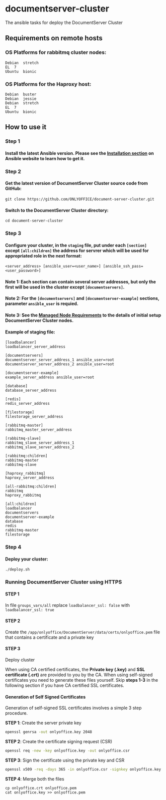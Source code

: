 # documentserver-cluster
The ansible tasks for deploy the DocumentServer Cluster

## Requirements on remote hosts
### OS Platforms for rabbitmq cluster nodes:
```
Debian	stretch
EL	7
Ubuntu	bionic
```
### OS Platforms for the Haproxy host:
```
Debian	buster
Debian	jessie
Debian	stretch
EL	7
Ubuntu	bionic
```

## How to use it

### Step 1

#### Install the latest Ansible version. Please see the [Installation section](http://docs.ansible.com/ansible/intro_installation.html) on Ansible website to learn how to get it.

### Step 2

#### Get the latest version of DocumentServer Cluster source code from GitHub:
```
git clone https://github.com/ONLYOFFICE/document-server-cluster.git
```
#### Switch to the DocumentServer Cluster directory:
```
cd document-server-cluster
```

### Step 3

#### Configure your cluster, in the ```staging``` file,  put under each ```[section]``` except ```[all:children]``` the address for servrer which will be used for appropriated role in the next format:
```
<server_address> [ansible_user=<user_name>] [ansible_ssh_pass=<user_password>]
```

#### Note 1: Each section can contain several server addresses, but only the first will be used in the cluster except ```[documentservers]```.

#### Note 2: For the ```[documentservers]``` and ```[documentserver-example]``` sections, parameter ```ansible_user``` is requied.

#### Note 3: See the [Managed Node Requirements](https://docs.ansible.com/ansible/intro_installation.html#managed-node-requirements) to the details of initial setup DocumentServer Cluster nodes.

#### Example of staging file:
```
[loadbalancer]
loadbalancer_server_address

[documentservers]
documentserver_server_address_1 ansible_user=root
documentserver_server_address_2 ansible_user=root

[documentserver-example]
example_server_address ansible_user=root

[database]
database_server_address

[redis]
redis_server_address

[filestorage]
filestorage_server_address

[rabbitmq-master]
rabbitmq_master_server_address

[rabbitmq-slave]
rabbitmq_slave_server_address_1
rabbitmq_slave_server_address_2

[rabbitmq:children]
rabbitmq-master
rabbitmq-slave

[haproxy_rabbitmq]
haproxy_server_address

[all-rabbitmq:children]
rabbitmq
haproxy_rabbitmq

[all:children]
loadbalancer
documentservers
documentserver-example
database
redis
rabbitmq-master
filestorage
```

### Step 4

#### Deploy your cluster:
```
./deploy.sh
```

### Running DocumentServer Cluster using HTTPS

#### STEP 1
In file ```groups_vars/all``` replace ```loadbalancer_ssl: false``` with ```loadbalancer_ssl: true```

#### STEP 2
Create the ```/app/onlyoffice/DocumentServer/data/certs/onlyoffice.pem``` file that contains a certificate and a private key

#### STEP 3
Deploy cluster

When using CA certified certificates, the **Private key (.key)** and **SSL certificate (.crt)** are provided to you by the CA. When using self-signed certificates you need to generate these files yourself. Skip **steps 1-3** in the following section if you have CA certified SSL certificates.

#### Generation of Self Signed Certificates

Generation of self-signed SSL certificates involves a simple 3 step procedure.

**STEP 1**: Create the server private key

```bash
openssl genrsa -out onlyoffice.key 2048
```

**STEP 2**: Create the certificate signing request (CSR)

```bash
openssl req -new -key onlyoffice.key -out onlyoffice.csr
```

**STEP 3**: Sign the certificate using the private key and CSR

```bash
openssl x509 -req -days 365 -in onlyoffice.csr -signkey onlyoffice.key -out onlyoffice.crt
```
**STEP 4**: Merge both the files
```
cp onlyoffice.crt onlyoffice.pem
cat onlyoffice.key >> onlyoffice.pem
```
